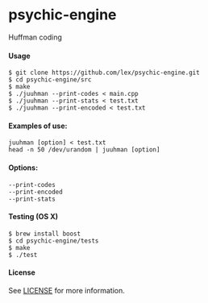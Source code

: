 # psychic-engine

Huffman coding

#### Usage

```shell
$ git clone https://github.com/lex/psychic-engine.git
$ cd psychic-engine/src
$ make
$ ./juuhman --print-codes < main.cpp
$ ./juuhman --print-stats < test.txt
$ ./juuhman --print-encoded < test.txt
```

#### Examples of use:
	juuhman [option] < test.txt 
	head -n 50 /dev/urandom | juuhman [option]

#### Options:
	--print-codes
	--print-encoded
	--print-stats

#### Testing (OS X)

```shell
$ brew install boost
$ cd psychic-engine/tests
$ make
$ ./test
```

#### License

See [LICENSE](https://raw.githubusercontent.com/lex/psychic-engine/master/LICENSE "LICENSE") for more information.
